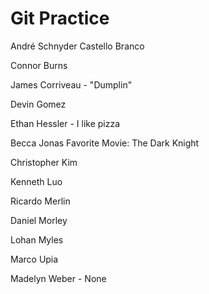 # Git Practice

André Schnyder Castello Branco

Connor Burns

James Corriveau - "Dumplin"

Devin Gomez

Ethan Hessler - I like pizza

Becca Jonas Favorite Movie: The Dark Knight

Christopher Kim

Kenneth Luo

Ricardo Merlin

Daniel Morley

Lohan Myles

Marco Upia

Madelyn Weber - None
